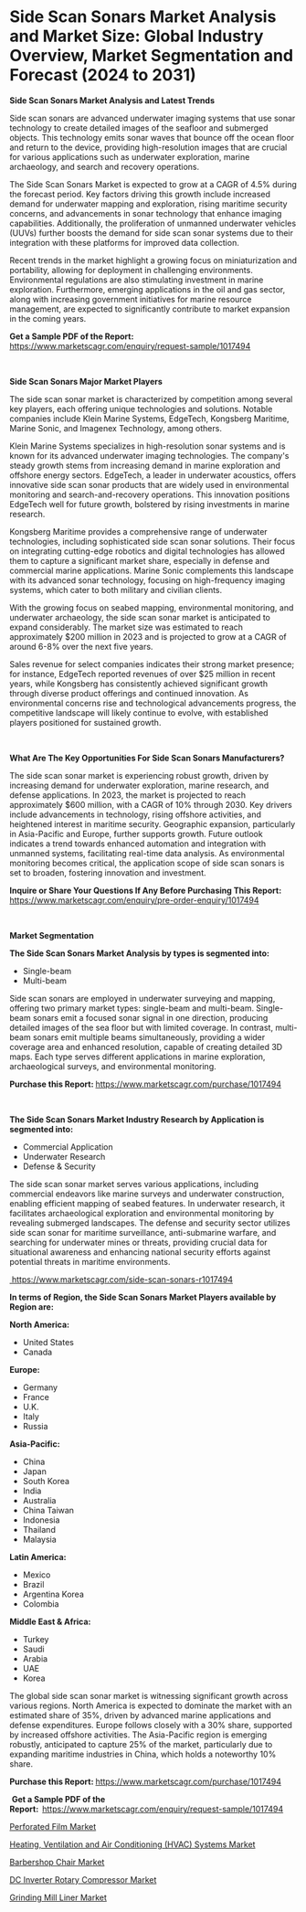 <p><h1>Side Scan Sonars Market Analysis and Market Size: Global Industry Overview, Market Segmentation and Forecast (2024 to 2031)</h1></p><p><strong>Side Scan Sonars Market Analysis and Latest Trends</strong></p>
<p><p>Side scan sonars are advanced underwater imaging systems that use sonar technology to create detailed images of the seafloor and submerged objects. This technology emits sonar waves that bounce off the ocean floor and return to the device, providing high-resolution images that are crucial for various applications such as underwater exploration, marine archaeology, and search and recovery operations.</p><p>The Side Scan Sonars Market is expected to grow at a CAGR of 4.5% during the forecast period. Key factors driving this growth include increased demand for underwater mapping and exploration, rising maritime security concerns, and advancements in sonar technology that enhance imaging capabilities. Additionally, the proliferation of unmanned underwater vehicles (UUVs) further boosts the demand for side scan sonar systems due to their integration with these platforms for improved data collection.</p><p>Recent trends in the market highlight a growing focus on miniaturization and portability, allowing for deployment in challenging environments. Environmental regulations are also stimulating investment in marine exploration. Furthermore, emerging applications in the oil and gas sector, along with increasing government initiatives for marine resource management, are expected to significantly contribute to market expansion in the coming years.</p></p>
<p><strong>Get a Sample PDF of the Report:&nbsp;</strong> <a href="https://www.marketscagr.com/enquiry/request-sample/1017494">https://www.marketscagr.com/enquiry/request-sample/1017494</a></p>
<p>&nbsp;</p>
<p><strong>Side Scan Sonars Major Market Players</strong></p>
<p><p>The side scan sonar market is characterized by competition among several key players, each offering unique technologies and solutions. Notable companies include Klein Marine Systems, EdgeTech, Kongsberg Maritime, Marine Sonic, and Imagenex Technology, among others. </p><p>Klein Marine Systems specializes in high-resolution sonar systems and is known for its advanced underwater imaging technologies. The company's steady growth stems from increasing demand in marine exploration and offshore energy sectors. EdgeTech, a leader in underwater acoustics, offers innovative side scan sonar products that are widely used in environmental monitoring and search-and-recovery operations. This innovation positions EdgeTech well for future growth, bolstered by rising investments in marine research.</p><p>Kongsberg Maritime provides a comprehensive range of underwater technologies, including sophisticated side scan sonar solutions. Their focus on integrating cutting-edge robotics and digital technologies has allowed them to capture a significant market share, especially in defense and commercial marine applications. Marine Sonic complements this landscape with its advanced sonar technology, focusing on high-frequency imaging systems, which cater to both military and civilian clients.</p><p>With the growing focus on seabed mapping, environmental monitoring, and underwater archaeology, the side scan sonar market is anticipated to expand considerably. The market size was estimated to reach approximately $200 million in 2023 and is projected to grow at a CAGR of around 6-8% over the next five years.</p><p>Sales revenue for select companies indicates their strong market presence; for instance, EdgeTech reported revenues of over $25 million in recent years, while Kongsberg has consistently achieved significant growth through diverse product offerings and continued innovation. As environmental concerns rise and technological advancements progress, the competitive landscape will likely continue to evolve, with established players positioned for sustained growth.</p></p>
<p>&nbsp;</p>
<p><strong>What Are The Key Opportunities For Side Scan Sonars Manufacturers?</strong></p>
<p><p>The side scan sonar market is experiencing robust growth, driven by increasing demand for underwater exploration, marine research, and defense applications. In 2023, the market is projected to reach approximately $600 million, with a CAGR of 10% through 2030. Key drivers include advancements in technology, rising offshore activities, and heightened interest in maritime security. Geographic expansion, particularly in Asia-Pacific and Europe, further supports growth. Future outlook indicates a trend towards enhanced automation and integration with unmanned systems, facilitating real-time data analysis. As environmental monitoring becomes critical, the application scope of side scan sonars is set to broaden, fostering innovation and investment.</p></p>
<p><strong>Inquire or Share Your Questions If Any Before Purchasing This Report:</strong> <a href="https://www.marketscagr.com/enquiry/pre-order-enquiry/1017494">https://www.marketscagr.com/enquiry/pre-order-enquiry/1017494</a></p>
<p>&nbsp;</p>
<p><strong>Market Segmentation</strong></p>
<p><strong>The Side Scan Sonars Market Analysis by types is segmented into:</strong></p>
<p><ul><li>Single-beam</li><li>Multi-beam</li></ul></p>
<p><p>Side scan sonars are employed in underwater surveying and mapping, offering two primary market types: single-beam and multi-beam. Single-beam sonars emit a focused sonar signal in one direction, producing detailed images of the sea floor but with limited coverage. In contrast, multi-beam sonars emit multiple beams simultaneously, providing a wider coverage area and enhanced resolution, capable of creating detailed 3D maps. Each type serves different applications in marine exploration, archaeological surveys, and environmental monitoring.</p></p>
<p><strong>Purchase this Report:&nbsp;</strong><a href="https://www.marketscagr.com/purchase/1017494">https://www.marketscagr.com/purchase/1017494</a></p>
<p>&nbsp;</p>
<p><strong>The Side Scan Sonars Market Industry Research by Application is segmented into:</strong></p>
<p><ul><li>Commercial Application</li><li>Underwater Research</li><li>Defense & Security</li></ul></p>
<p><p>The side scan sonar market serves various applications, including commercial endeavors like marine surveys and underwater construction, enabling efficient mapping of seabed features. In underwater research, it facilitates archaeological exploration and environmental monitoring by revealing submerged landscapes. The defense and security sector utilizes side scan sonar for maritime surveillance, anti-submarine warfare, and searching for underwater mines or threats, providing crucial data for situational awareness and enhancing national security efforts against potential threats in maritime environments.</p></p>
<p><a href="https://www.marketscagr.com/side-scan-sonars-r1017494">&nbsp;https://www.marketscagr.com/side-scan-sonars-r1017494</a></p>
<p><strong>In terms of Region, the Side Scan Sonars Market Players available by Region are:</strong></p>
<p>
    <p> <strong> North America: </strong>
        <ul>
            <li>United States</li>
            <li>Canada</li>
        </ul>
        </p> 
    <p> <strong> Europe: </strong>
        <ul>
            <li>Germany</li>
            <li>France</li>
            <li>U.K.</li>
            <li>Italy</li>
            <li>Russia</li>
        </ul>
        </p> 
    <p> <strong> Asia-Pacific: </strong>
        <ul>
            <li>China</li>
            <li>Japan</li>
            <li>South Korea</li>
            <li>India</li>
            <li>Australia</li>
            <li>China Taiwan</li>
            <li>Indonesia</li>
            <li>Thailand</li>
            <li>Malaysia</li>
        </ul>
        </p> 
    <p> <strong> Latin America: </strong>
        <ul>
            <li>Mexico</li>
            <li>Brazil</li>
            <li>Argentina Korea</li>
            <li>Colombia</li>
        </ul>
        </p> 
    <p> <strong> Middle East & Africa: </strong>
        <ul>
            <li>Turkey</li>
            <li>Saudi</li>
            <li>Arabia</li>
            <li>UAE</li>
            <li>Korea</li>
        </ul>
    </p>
    </p>
<p><p>The global side scan sonar market is witnessing significant growth across various regions. North America is expected to dominate the market with an estimated share of 35%, driven by advanced marine applications and defense expenditures. Europe follows closely with a 30% share, supported by increased offshore activities. The Asia-Pacific region is emerging robustly, anticipated to capture 25% of the market, particularly due to expanding maritime industries in China, which holds a noteworthy 10% share.</p></p>
<p><strong>Purchase this Report: </strong><a href="https://www.marketscagr.com/purchase/1017494">https://www.marketscagr.com/purchase/1017494</a></p>
<p>&nbsp;<strong>Get a Sample PDF of the Report:&nbsp;&nbsp;</strong><a href="https://www.marketscagr.com/enquiry/request-sample/1017494">https://www.marketscagr.com/enquiry/request-sample/1017494</a></p>
<p><strong></strong></p>
<p><p><a href="https://issuu.com/reportprime-2/docs/perforated-film-market-size-2030.pp_69d724aefce4ad">Perforated Film Market</a></p><p><a href="https://github.com/luckyshygirl/Market-Research-Report-List-6/blob/main/heating-ventilation-and-air-conditioning-hvac-systems-market.md">Heating, Ventilation and Air Conditioning (HVAC) Systems Market</a></p><p><a href="https://www.linkedin.com/pulse/how-barbershop-chair-market-evolve-growth-analysis-year-2024-xsgpe?trackingId=4Iit%2BhL4Qt6TuHHrymJazQ%3D%3D">Barbershop Chair Market</a></p><p><a href="https://medium.com/@sahanad234/the-dc-inverter-rotary-compressor-market-insights-report-offers-an-in-depth-and-thorough-analysis-884010540b7e">DC Inverter Rotary Compressor Market</a></p><p><a href="https://issuu.com/reportprime-2/docs/grinding-mill-liner-market-size-203_4da65a473f557f">Grinding Mill Liner Market</a></p></p>